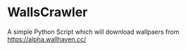 # WallsCrawler
A simple Python Script which will download wallpaers from https://alpha.wallhaven.cc/
